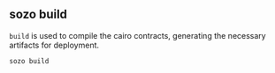 ## sozo build

`build` is used to compile the cairo contracts, generating the necessary artifacts for deployment.

```sh
sozo build
```
